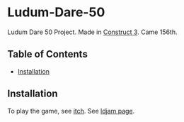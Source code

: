 # Ludum-Dare-50

Ludum Dare 50 Project. Made in [Construct 3](https://www.construct.net/en). Came 156th.

## Table of Contents
- [Installation](#installation)


## Installation

To play the game, see [itch](https://pinballjunior.itch.io/goblin-escape-ld50). See [ldjam page](https://ldjam.com/events/ludum-dare/50/goblin-escape).
